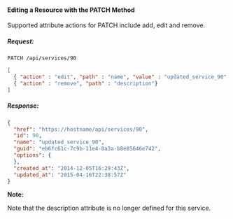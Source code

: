 #### Editing a Resource with the PATCH Method

Supported attribute actions for PATCH include add, edit and remove.

##### Request:

    PATCH /api/services/90

``` json
[
  { "action" : "edit", "path" : "name", "value" : "updated_service_90" },
  { "action" : "remove", "path" : "description"}
]
```

##### Response:

``` json
{
  "href": "https://hostname/api/services/90",
  "id": 90,
  "name": "updated_service_90",
  "guid": "eb6fc61c-7c9b-11e4-8a3a-b8e85646e742",
  "options": {
  },
  "created_at": "2014-12-05T16:29:43Z",
  "updated_at": "2015-04-16T22:38:57Z"
}
```

**Note:**

Note that the description attribute is no longer defined for this
service.

</div>
